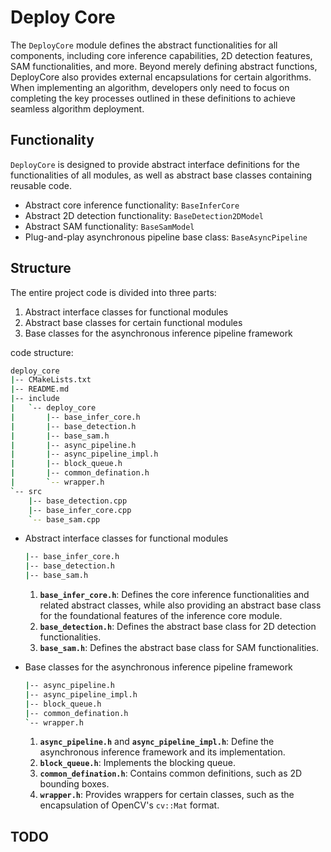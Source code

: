 # Deploy Core

The `DeployCore` module defines the abstract functionalities for all components, including core inference capabilities, 2D detection features, SAM functionalities, and more. Beyond merely defining abstract functions, DeployCore also provides external encapsulations for certain algorithms. When implementing an algorithm, developers only need to focus on completing the key processes outlined in these definitions to achieve seamless algorithm deployment.

## Functionality

`DeployCore` is designed to provide abstract interface definitions for the functionalities of all modules, as well as abstract base classes containing reusable code.

- Abstract core inference functionality: `BaseInferCore`
- Abstract 2D detection functionality: `BaseDetection2DModel`
- Abstract SAM functionality: `BaseSamModel`
- Plug-and-play asynchronous pipeline base class: `BaseAsyncPipeline`

## Structure

The entire project code is divided into three parts:
  1. Abstract interface classes for functional modules
  2. Abstract base classes for certain functional modules
  3. Base classes for the asynchronous inference pipeline framework

code structure:
  ```bash
  deploy_core
  |-- CMakeLists.txt
  |-- README.md
  |-- include
  |   `-- deploy_core
  |       |-- base_infer_core.h
  |       |-- base_detection.h
  |       |-- base_sam.h
  |       |-- async_pipeline.h
  |       |-- async_pipeline_impl.h
  |       |-- block_queue.h
  |       |-- common_defination.h
  |       `-- wrapper.h
  `-- src
      |-- base_detection.cpp
      |-- base_infer_core.cpp
      `-- base_sam.cpp
  ```


  - Abstract interface classes for functional modules
    ```bash
    |-- base_infer_core.h
    |-- base_detection.h
    |-- base_sam.h
    ```
    1. **`base_infer_core.h`**: Defines the core inference functionalities and related abstract classes, while also providing an abstract base class for the foundational features of the inference core module.
    2. **`base_detection.h`**: Defines the abstract base class for 2D detection functionalities.
    3. **`base_sam.h`**: Defines the abstract base class for SAM functionalities.

  - Base classes for the asynchronous inference pipeline framework
    ```bash
    |-- async_pipeline.h
    |-- async_pipeline_impl.h
    |-- block_queue.h
    |-- common_defination.h
    `-- wrapper.h
    ```
    1. **`async_pipeline.h`** and **`async_pipeline_impl.h`**: Define the asynchronous inference framework and its implementation.
    2. **`block_queue.h`**: Implements the blocking queue.
    3. **`common_defination.h`**: Contains common definitions, such as 2D bounding boxes.
    4. **`wrapper.h`**: Provides wrappers for certain classes, such as the encapsulation of OpenCV's `cv::Mat` format.


## TODO
